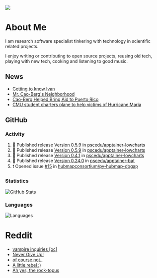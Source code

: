 ![](https://komarev.com/ghpvc/?username=icaoberg)

# About Me
I am research software specialist tinkering with technology in scientific related projects.

I enjoy writing or contributing to open source projects, reusing old tech, playing with new tech, cooking and listening to good music.

## News
* [Getting to know Ivan](https://www.psc.edu/ivan-inside-psc-spotlight-2/)
* [Mr. Cao-Berg's Neighborhood](https://www.cmu.edu/engage/about-us/news/alumni/profile-cao-berg.html)
* [Cao-Berg Helped Bring Aid to Puerto Rico](https://www.cmu.edu/piper/news/archives/2018/february/ivan-cao-berg.html)
* [CMU student charters plane to help victims of Hurricane Maria](http://thetartan.org/2017/10/30/news/puerto-rico-aid)

## GitHub
### Activity
<!--START_SECTION:activity-->
1. 🚀 Published release [Version 0.5.9](https://github.com/pscedu/apptainer-lowcharts/releases/tag/v0.5.9) in [pscedu/apptainer-lowcharts](https://github.com/pscedu/apptainer-lowcharts)
2. 🚀 Published release [Version 0.5.9](https://github.com/pscedu/apptainer-lowcharts/releases/tag/v0.5.9) in [pscedu/apptainer-lowcharts](https://github.com/pscedu/apptainer-lowcharts)
3. 🚀 Published release [Version 0.4.1](https://github.com/pscedu/apptainer-lowcharts/releases/tag/v0.4.2) in [pscedu/apptainer-lowcharts](https://github.com/pscedu/apptainer-lowcharts)
4. 🚀 Published release [Version 0.24.0](https://github.com/pscedu/apptainer-bat/releases/tag/v0.24.0) in [pscedu/apptainer-bat](https://github.com/pscedu/apptainer-bat)
5. ❗ Opened issue [#15](https://github.com/hubmapconsortium/py-hubmap-dbgap/issues/15) in [hubmapconsortium/py-hubmap-dbgap](https://github.com/hubmapconsortium/py-hubmap-dbgap)
<!--END_SECTION:activity-->

### Statistics
![GitHub Stats](https://github-readme-stats.vercel.app/api?username=icaoberg&count_private=true&show_icons=true)

### Languages
![Languages](https://github-readme-stats.vercel.app/api/top-langs/?username=icaoberg&show_icons=true&langs_count=10&hide=HTML,C,CSS,M)

# Reddit
<!-- BLOG-POST-LIST:START -->
- [vampire inquiries [oc]](https://www.reddit.com/r/u_icaoberg/comments/1705gy9/vampire_inquiries_oc/)
- [Never Give Up!](https://www.reddit.com/r/u_icaoberg/comments/13mcab5/never_give_up/)
- [of course not..](https://www.reddit.com/r/u_icaoberg/comments/13mc9h5/of_course_not/)
- [A little rebel :&rpar;](https://www.reddit.com/r/u_icaoberg/comments/13mc6yc/a_little_rebel/)
- [Ah yes, the rock-topus](https://www.reddit.com/r/u_icaoberg/comments/13mc4xk/ah_yes_the_rocktopus/)
<!-- BLOG-POST-LIST:END -->
